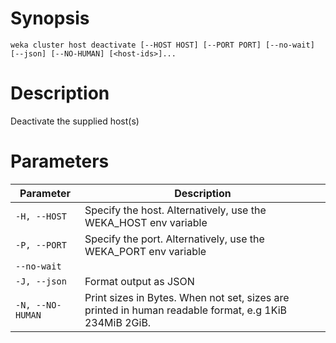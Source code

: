 # Synopsis

```weka cluster host deactivate [--HOST HOST] [--PORT PORT] [--no-wait] [--json] [--NO-HUMAN] [<host-ids>]...```

# Description

Deactivate the supplied host(s)

# Parameters

| Parameter | Description |
| --------- | ----------- |
| `-H, --HOST` | Specify the host. Alternatively, use the WEKA_HOST env variable |
| `-P, --PORT` | Specify the port. Alternatively, use the WEKA_PORT env variable |
| `--no-wait` |  |
| `-J, --json` | Format output as JSON |
| `-N, --NO-HUMAN` | Print sizes in Bytes. When not set, sizes are printed in human readable format, e.g 1KiB 234MiB 2GiB. |
